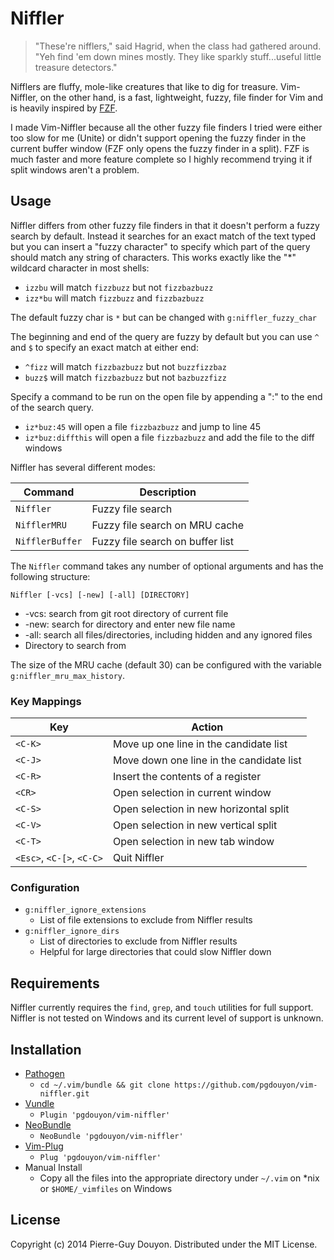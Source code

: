 Niffler
=======

> "These're nifflers," said Hagrid, when the class had gathered around.  "Yeh
> find 'em down mines mostly.  They like sparkly stuff...useful little
> treasure detectors."

Nifflers are fluffy, mole-like creatures that like to dig for treasure.
Vim-Niffler, on the other hand, is a fast, lightweight, fuzzy, file finder for
Vim and is heavily inspired by [FZF][].

I made Vim-Niffler because all the other fuzzy file finders I tried were either
too slow for me (Unite) or didn't support opening the fuzzy finder in the
current buffer window (FZF only opens the fuzzy finder in a split).  FZF is
much faster and more feature complete so I highly recommend trying it if split
windows aren't a problem.


Usage
-----

Niffler differs from other fuzzy file finders in that it doesn't perform a
fuzzy search by default.  Instead it searches for an exact match of the text
typed but you can insert a "fuzzy character" to specify which part of the query
should match any string of characters.  This works exactly like the "\*"
wildcard character in most shells:

* `izzbu` will match `fizzbuzz` but not `fizzbazbuzz`
* `izz*bu` will match `fizzbuzz` and `fizzbazbuzz`

The default fuzzy char is `*` but can be changed with `g:niffler_fuzzy_char`

The beginning and end of the query are fuzzy by default but you can use `^` and
`$` to specify an exact match at either end:

* `^fizz` will match `fizzbazbuzz` but not `buzzfizzbaz`
* `buzz$` will match `fizzbazbuzz` but not `bazbuzzfizz`

Specify a command to be run on the open file by appending a ":<CMD>" to the end
of the search query.

* `iz*buz:45` will open a file `fizzbazbuzz` and jump to line 45
* `iz*buz:diffthis` will open a file `fizzbazbuzz` and add the file to the diff windows

Niffler has several different modes:

| Command         | Description                                                           |
| --------------- | --------------------------------------------------------------------- |
| `Niffler`       | Fuzzy file search                                                     |
| `NifflerMRU`    | Fuzzy file search on MRU cache                                        |
| `NifflerBuffer` | Fuzzy file search on buffer list                                      |

The `Niffler` command takes any number of optional arguments and has the following structure:

`Niffler [-vcs] [-new] [-all] [DIRECTORY]`

* -vcs: search from git root directory of current file
* -new: search for directory and enter new file name
* -all: search all files/directories, including hidden and any ignored files
* Directory to search from

The size of the MRU cache (default 30) can be configured with the variable
`g:niffler_mru_max_history`.


### Key Mappings

| Key                       | Action                                   |
| ------------------------- | ---------------------------------------- |
| `<C-K>`                   | Move up one line in the candidate list   |
| `<C-J>`                   | Move down one line in the candidate list |
| `<C-R>`                   | Insert the contents of a register        |
| `<CR>`                    | Open selection in current window         |
| `<C-S>`                   | Open selection in new horizontal split   |
| `<C-V>`                   | Open selection in new vertical split     |
| `<C-T>`                   | Open selection in new tab window         |
| `<Esc>`, `<C-[>`, `<C-C>` | Quit Niffler                             |


### Configuration

- `g:niffler_ignore_extensions`
    - List of file extensions to exclude from Niffler results
- `g:niffler_ignore_dirs`
    - List of directories to exclude from Niffler results
    - Helpful for large directories that could slow Niffler down


Requirements
------------

Niffler currently requires the `find`, `grep`, and `touch` utilities for full
support.  Niffler is not tested on Windows and its current level of support is
unknown.


Installation
------------

* [Pathogen][]
    * `cd ~/.vim/bundle && git clone https://github.com/pgdouyon/vim-niffler.git`
* [Vundle][]
    * `Plugin 'pgdouyon/vim-niffler'`
* [NeoBundle][]
    * `NeoBundle 'pgdouyon/vim-niffler'`
* [Vim-Plug][]
    * `Plug 'pgdouyon/vim-niffler'`
* Manual Install
    * Copy all the files into the appropriate directory under `~/.vim` on \*nix or
      `$HOME/_vimfiles` on Windows


License
-------

Copyright (c) 2014 Pierre-Guy Douyon.  Distributed under the MIT License.


[FZF]: https://github.com/junegunn/fzf
[Pathogen]: https://github.com/tpope/vim-pathogen
[Vundle]: https://github.com/gmarik/Vundle.vim
[NeoBundle]: https://github.com/Shougo/neobundle.vim
[Vim-Plug]: https://github.com/junegunn/vim-plug
